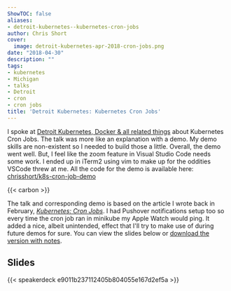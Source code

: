 ```yaml
---
ShowTOC: false
aliases:
- detroit-kubernetes--kubernetes-cron-jobs
author: Chris Short
cover:
  image: detroit-kubernetes-apr-2018-cron-jobs.png
date: "2018-04-30"
description: ""
tags:
- kubernetes
- Michigan
- talks
- Detroit
- cron
- cron jobs
title: 'Detroit Kubernetes: Kubernetes Cron Jobs'
---
```


I spoke at [Detroit Kubernetes, Docker & all related things](https://www.meetup.com/Detroit-Kubernetes-Docker-all-things-Cloud-Native/events/249593802/) about Kubernetes Cron Jobs. The talk was more like an explanation with a demo. My demo skills are non-existent so I needed to build those a little. Overall, the demo went well. But, I feel like the zoom feature in Visual Studio Code needs some work. I ended up in iTerm2 using vim to make up for the oddities VSCode threw at me. All the code for the demo is available here: [chrisshort/k8s-cron-job-demo](https://gitlab.com/chrisshort/k8s-cron-job-demo)

{{< carbon >}}

The talk and corresponding demo is based on the article I wrote back in February, [*Kubernetes: Cron Jobs*](/kubernetes-cron-jobs/). I had Pushover notifications setup too so every time the cron job ran in minikube my Apple Watch would ping. It added a nice, albeit unintended, effect that I'll try to make use of during future demos for sure. You can view the slides below or [download the version with notes](https://shortcdn.com/chrisshort/Kubernetes-Cron-Jobs-Notes.pdf).

## Slides

{{< speakerdeck e9011b237112405b804055e167d2ef5a >}}
